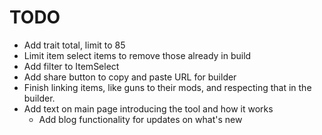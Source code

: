 # TODO

- Add trait total, limit to 85
- Limit item select items to remove those already in build
- Add filter to ItemSelect
- Add share button to copy and paste URL for builder
- Finish linking items, like guns to their mods, and
  respecting that in the builder.
- Add text on main page introducing the tool and how it works
  - Add blog functionality for updates on what's new
